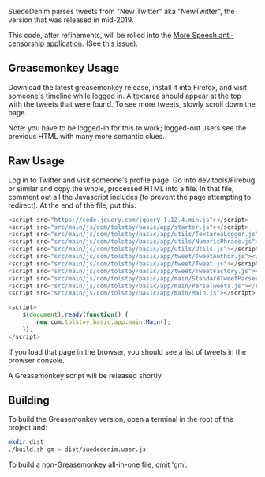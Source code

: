 SuedeDenim parses tweets from "New Twitter" aka "NewTwitter", the version that was released in mid-2019.

This code, after refinements, will be rolled into the
[More Speech anti-censorship application](https://github.com/TolstoyDotCom/more-speech).
(See [this issue](https://github.com/TolstoyDotCom/more-speech/issues/2)).

Greasemonkey Usage
------
Download the latest greasemonkey release, install it into Firefox, and visit someone's timeline
while logged in. A textarea should appear at the top with the tweets that were found. To see
more tweets, slowly scroll down the page.

Note: you have to be logged-in for this to work; logged-out users see the previous HTML with
many more semantic clues.

Raw Usage
------
Log in to Twitter and visit someone's profile page. Go into dev tools/Firebug or similar and copy
the whole, processed HTML into a file. In that file, comment out all the Javascript includes (to prevent the page
attempting to redirect). At the end of the file, put this:

```javascript
<script src="https://code.jquery.com/jquery-1.12.4.min.js"></script>
<script src="src/main/js/com/tolstoy/basic/app/starter.js"></script>
<script src="src/main/js/com/tolstoy/basic/app/utils/TextareaLogger.js"></script>
<script src="src/main/js/com/tolstoy/basic/app/utils/NumericPhrase.js"></script>
<script src="src/main/js/com/tolstoy/basic/app/utils/Utils.js"></script>
<script src="src/main/js/com/tolstoy/basic/app/tweet/TweetAuthor.js"></script>
<script src="src/main/js/com/tolstoy/basic/app/tweet/Tweet.js"></script>
<script src="src/main/js/com/tolstoy/basic/app/tweet/TweetFactory.js"></script>
<script src="src/main/js/com/tolstoy/basic/app/main/StandardTweetParserFunctions.js"></script>
<script src="src/main/js/com/tolstoy/basic/app/main/ParseTweets.js"></script>
<script src="src/main/js/com/tolstoy/basic/app/main/Main.js"></script>

<script>
	$(document).ready(function() {
		new com.tolstoy.basic.app.main.Main();
	});
</script>
```

If you load that page in the browser, you should see a list of tweets in the browser console.


A Greasemonkey script will be released shortly.


Building
------
To build the Greasemonkey version, open a terminal in the root of the project and:

```bash
mkdir dist
./build.sh gm > dist/suededenim.user.js
```
To build a non-Greasemonkey all-in-one file, omit 'gm'.
